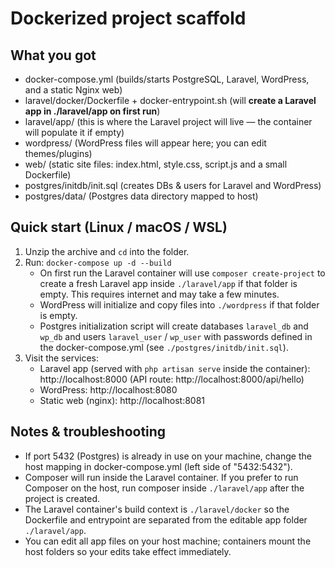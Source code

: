 Dockerized project scaffold
===========================

What you got
------------
- docker-compose.yml (builds/starts PostgreSQL, Laravel, WordPress, and a static Nginx web)
- laravel/docker/Dockerfile + docker-entrypoint.sh (will **create a Laravel app in ./laravel/app on first run**)
- laravel/app/ (this is where the Laravel project will live — the container will populate it if empty)
- wordpress/ (WordPress files will appear here; you can edit themes/plugins)
- web/ (static site files: index.html, style.css, script.js and a small Dockerfile)
- postgres/initdb/init.sql (creates DBs & users for Laravel and WordPress)
- postgres/data/ (Postgres data directory mapped to host)

Quick start (Linux / macOS / WSL)
-------------------------------
1. Unzip the archive and `cd` into the folder.
2. Run: `docker-compose up -d --build`
   - On first run the Laravel container will use `composer create-project` to create a fresh Laravel app inside `./laravel/app` if that folder is empty. This requires internet and may take a few minutes.
   - WordPress will initialize and copy files into `./wordpress` if that folder is empty.
   - Postgres initialization script will create databases `laravel_db` and `wp_db` and users `laravel_user` / `wp_user` with passwords defined in the docker-compose.yml (see `./postgres/initdb/init.sql`).
3. Visit the services:
   - Laravel app (served with `php artisan serve` inside the container): http://localhost:8000  (API route: http://localhost:8000/api/hello)
   - WordPress: http://localhost:8080
   - Static web (nginx): http://localhost:8081

Notes & troubleshooting
-----------------------
- If port 5432 (Postgres) is already in use on your machine, change the host mapping in docker-compose.yml (left side of "5432:5432").
- Composer will run inside the Laravel container. If you prefer to run Composer on the host, run composer inside `./laravel/app` after the project is created.
- The Laravel container's build context is `./laravel/docker` so the Dockerfile and entrypoint are separated from the editable app folder `./laravel/app`.
- You can edit all app files on your host machine; containers mount the host folders so your edits take effect immediately.
